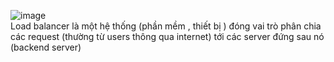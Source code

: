 ![image](https://github.com/HuyPham01/docs/assets/96679595/54735dee-36db-466c-887b-037450a80277)  
Load balancer  là một hệ thống (phần mềm , thiết bị ) đóng vai trò phân chia các request (thường từ users thông qua internet) tới các server đứng sau nó (backend server)  

